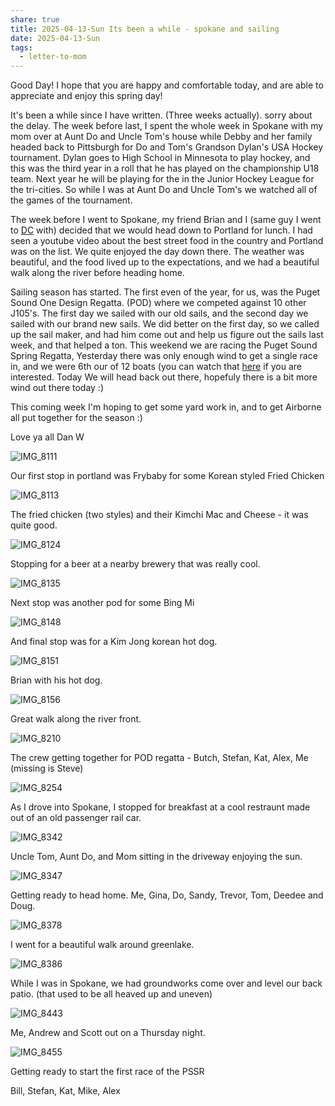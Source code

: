 ```yaml
---
share: true
title: 2025-04-13-Sun Its been a while - spokane and sailing
date: 2025-04-13-Sun
tags:
  - letter-to-mom
---
```

Good Day!  I hope that you are happy and comfortable today, and are able to appreciate and enjoy this spring day!

It's been a while since I have written.   (Three weeks actually). sorry about the delay.  The week before last, I spent the whole week in Spokane with my mom over at Aunt Do and Uncle Tom's house while Debby and her family headed back to Pittsburgh for Do and Tom's Grandson Dylan's USA Hockey tournament.   Dylan goes to High School in Minnesota to play hockey, and this was the third year in a roll that he has played on the championship U18 team.  Next year he will be playing for the in the Junior Hockey League for the tri-cities.   So while I was at Aunt Do and Uncle Tom's we watched all of the games of the tournament.   

The week before I went to Spokane, my friend Brian and I (same guy I went to [DC](./2025-02-16-sun-washington-dc-trip.md) with) decided that we would head down to Portland for lunch.  I had seen a youtube video about the best street food in the country and Portland was on the list.  We quite enjoyed the day down there.  The weather was beautiful, and the food lived up to the expectations, and we had a beautiful walk along the river before heading home.

Sailing season has started.   The first even of the year, for us, was the Puget Sound One Design Regatta.  (POD) where we competed against 10 other J105's.  The first day we sailed with our old sails, and the second day we sailed with our brand new sails.  We did better on the first day, so we called up the sail maker, and had him come out and help us figure out the sails last week, and that helped a ton.   This weekend we are racing the Puget Sound Spring Regatta, Yesterday there was only enough wind to get a single race in, and we were 6th our of 12 boats (you can watch that [here](https://youtu.be/z-VHpb8f7AU?si=HfyC74fqlNuphosB&) if you are interested.  Today We will head back out there, hopefuly there is a bit more wind out there today :)     

This coming week I'm hoping to get some yard work in, and to get Airborne all put together for the season :) 

Love ya all
Dan W



![IMG_8111](../attachments/IMG_8111.png)

Our first stop in portland was Frybaby for some Korean styled Fried Chicken

![IMG_8113](../attachments/IMG_8113.png)

The fried chicken (two styles) and their Kimchi Mac and Cheese - it was quite good.


![IMG_8124](../attachments/IMG_8124.png)

Stopping for a beer at a nearby brewery that was really cool.


![IMG_8135](../attachments/IMG_8135.png)

Next stop was another pod for some Bing Mi

![IMG_8148](../attachments/IMG_8148.png)

And final stop was for a Kim Jong korean hot dog.

![IMG_8151](../attachments/IMG_8151.png)

Brian with his hot dog.

![IMG_8156](../attachments/IMG_8156.png)

Great walk along the river front.

![IMG_8210](../attachments/IMG_8210.png)

The crew getting together for POD regatta - Butch, Stefan, Kat, Alex, Me (missing is Steve)


![IMG_8254](../attachments/IMG_8254.png)

As I drove into Spokane, I stopped for breakfast at a cool restraunt made out of an old passenger rail car. 

![IMG_8342](../attachments/IMG_8342.png)

Uncle Tom, Aunt Do, and Mom sitting in the driveway enjoying the sun.

![IMG_8347](../attachments/IMG_8347.png)

Getting ready to head home.  Me, Gina, Do, Sandy, Trevor, Tom, Deedee and Doug.

![IMG_8378](../attachments/IMG_8378.png)

I went for a beautiful walk around greenlake.

![IMG_8386](../attachments/IMG_8386.png)

While I was in Spokane, we had groundworks come over and level our back patio.  (that used to be all heaved up and uneven)

![IMG_8443](../attachments/IMG_8443.png)

Me, Andrew and Scott out on a Thursday night.

![IMG_8455](../attachments/IMG_8455.png)

Getting ready to start the first race of the PSSR

Bill, Stefan, Kat, Mike, Alex